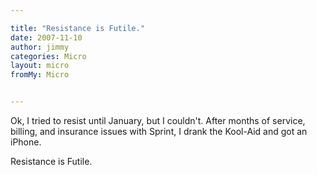 ```yaml
---

title: "Resistance is Futile."
date: 2007-11-10
author: jimmy
categories: Micro
layout: micro
fromMy: Micro


---
```


 Ok, I tried to resist until January, but I couldn't. After months of service, billing, and insurance issues with Sprint, I drank the Kool-Aid and got an iPhone. 
 
 
 Resistance is Futile.
